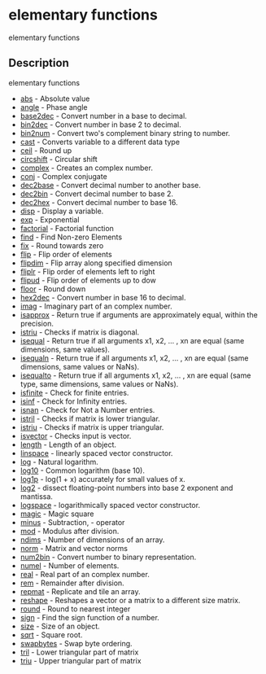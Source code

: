 

# elementary functions

elementary functions

## Description
elementary functions


* [abs](abs.md) - Absolute value
* [angle](angle.md) - Phase angle
* [base2dec](base2dec.md) - Convert number in a base to decimal.
* [bin2dec](bin2dec.md) - Convert number in base 2 to decimal.
* [bin2num](bin2num.md) - Convert two's complement binary string to number.
* [cast](cast.md) - Converts variable to a different data type
* [ceil](ceil.md) - Round up
* [circshift](circshift.md) - Circular shift
* [complex](complex.md) - Creates an complex number.
* [conj](conj.md) - Complex conjugate
* [dec2base](dec2base.md) - Convert decimal number to another base.
* [dec2bin](dec2bin.md) - Convert decimal number to base 2.
* [dec2hex](dec2hex.md) - Convert decimal number to base 16.
* [disp](disp.md) - Display a variable.
* [exp](exp.md) - Exponential
* [factorial](factorial.md) - Factorial function
* [find](find.md) - Find Non-zero Elements
* [fix](fix.md) - Round towards zero
* [flip](flip.md) - Flip order of elements
* [flipdim](flipdim.md) - Flip array along specified dimension
* [fliplr](fliplr.md) - Flip order of elements left to right
* [flipud](flipud.md) - Flip order of elements up to dow
* [floor](floor.md) - Round down
* [hex2dec](hex2dec.md) - Convert number in base 16 to decimal.
* [imag](imag.md) - Imaginary part of an complex number.
* [isapprox](isapprox.md) - Return true if arguments are approximately equal, within the precision.
* [istriu](isdiag.md) - Checks if matrix is diagonal.
* [isequal](isequal.md) - Return true if all arguments x1, x2, ... , xn are equal (same dimensions, same values).
* [isequaln](isequaln.md) - Return true if all arguments x1, x2, ... , xn are equal (same dimensions, same values or NaNs).
* [isequalto](isequalto.md) - Return true if all arguments x1, x2, ... , xn are equal (same type, same dimensions, same values or NaNs).
* [isfinite](isfinite.md) - Check for finite entries.
* [isinf](isinf.md) - Check for Infinity entries.
* [isnan](isnan.md) - Check for Not a Number entries.
* [istril](istril.md) - Checks if matrix is lower triangular.
* [istriu](istriu.md) - Checks if matrix is upper triangular.
* [isvector](isvector.md) - Checks input is vector.
* [length](length.md) - Length of an object.
* [linspace](linspace.md) - linearly spaced vector constructor.
* [log](log.md) - Natural logarithm.
* [log10](log10.md) - Common logarithm (base 10).
* [log1p](log1p.md) - log(1 + x) accurately for small values of x.
* [log2](log2.md) - dissect floating-point numbers into base 2 exponent and mantissa.
* [logspace](logspace.md) - logarithmically spaced vector constructor.
* [magic](magic.md) - Magic square
* [minus](minus.md) - Subtraction, - operator
* [mod](mod.md) - Modulus after division.
* [ndims](ndims.md) - Number of dimensions of an array.
* [norm](norm.md) - Matrix and vector norms
* [num2bin](num2bin.md) - Convert number to binary representation.
* [numel](numel.md) - Number of elements.
* [real](real.md) - Real part of an complex number.
* [rem](rem.md) - Remainder after division.
* [repmat](repmat.md) - Replicate and tile an array.
* [reshape](reshape.md) - Reshapes a vector or a matrix to a different size matrix.
* [round](round.md) - Round to nearest integer
* [sign](sign.md) - Find the sign function of a number.
* [size](size.md) - Size of an object.
* [sqrt](sqrt.md) - Square root.
* [swapbytes](swapbytes.md) - Swap byte ordering.
* [tril](tril.md) - Lower triangular part of matrix
* [triu](triu.md) - Upper triangular part of matrix



